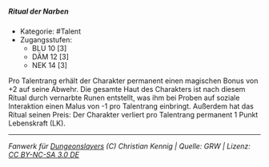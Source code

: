 <!---
Dies ist ein Fanwerk für DUNGEONSLAYERS (C) von Christian Kennig

Quellen:      [Dungeonslayers Grundregelwerk](https://dungeonslayers.net/download/Dungeonslayers4.pdf)
              [Talentbeschreibungen](https://www.f-space.de/ds4/tools-talentcards.html)
License:      [CC-BY-NC-SA 4.0](https://creativecommons.org/licenses/by-nc-sa/4.0/deed.de)
Richtlinien:  [Fanwerkrichtlinien](https://www.dungeonslayers.net/fanwerk-richtlinien/)
Autor:        Zauberlehrling
-->

##### Ritual der Narben

- Kategorie: #Talent
- Zugangsstufen:
  - BLU 10 [3]
  - DÄM 12 [3]
  - NEK 14 [3]

Pro Talentrang erhält der Charakter permanent einen magischen Bonus von +2 auf seine Abwehr. Die gesamte Haut des Charakters ist nach diesem Ritual durch vernarbte Runen entstellt, was ihm bei Proben auf soziale Interaktion einen Malus von -1 pro Talentrang einbringt. Außerdem hat das Ritual seinen Preis: Der Charakter verliert pro Talentrang permanent 1 Punkt Lebenskraft (LK).

---

_Fanwerk für [Dungeonslayers](https://www.dungeonslayers.net/) (C) Christian Kennig | Quelle: GRW | Lizenz: [CC BY-NC-SA 3.0 DE](https://creativecommons.org/licenses/by-nc-sa/3.0/de/)_
